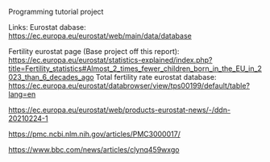 Programming tutorial project

Links: Eurostat dabase: https://ec.europa.eu/eurostat/web/main/data/database

Fertility eurostat page (Base project off this report): https://ec.europa.eu/eurostat/statistics-explained/index.php?title=Fertility_statistics#Almost_2_times_fewer_children_born_in_the_EU_in_2023_than_6_decades_ago Total fertility rate eurostat database: https://ec.europa.eu/eurostat/databrowser/view/tps00199/default/table?lang=en

https://ec.europa.eu/eurostat/web/products-eurostat-news/-/ddn-20210224-1

https://pmc.ncbi.nlm.nih.gov/articles/PMC3000017/

https://www.bbc.com/news/articles/clynq459wxgo
